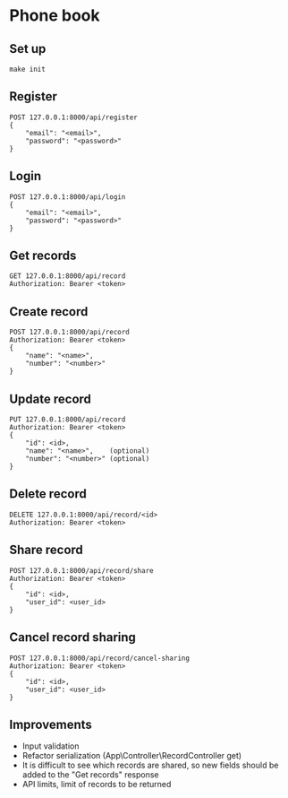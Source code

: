 # Phone book

## Set up
```console
make init
```

## Register
```console
POST 127.0.0.1:8000/api/register
{
    "email": "<email>",
    "password": "<password>"
}
```

## Login
```console
POST 127.0.0.1:8000/api/login
{
    "email": "<email>",
    "password": "<password>"
}
```

## Get records
```console
GET 127.0.0.1:8000/api/record
Authorization: Bearer <token>
```

## Create record
```console
POST 127.0.0.1:8000/api/record
Authorization: Bearer <token>
{
    "name": "<name>",
    "number": "<number>"
}
```

## Update record
```console
PUT 127.0.0.1:8000/api/record
Authorization: Bearer <token>
{
    "id": <id>,
    "name": "<name>",    (optional)
    "number": "<number>" (optional)
}
```

## Delete record
```console
DELETE 127.0.0.1:8000/api/record/<id>
Authorization: Bearer <token>
```

## Share record
```console
POST 127.0.0.1:8000/api/record/share
Authorization: Bearer <token>
{
    "id": <id>,
    "user_id": <user_id>
}
```

## Cancel record sharing
```console
POST 127.0.0.1:8000/api/record/cancel-sharing
Authorization: Bearer <token>
{
    "id": <id>,
    "user_id": <user_id>
}
```

## Improvements
- Input validation
- Refactor serialization (App\Controller\RecordController get)
- It is difficult to see which records are shared, so new fields should be added to the "Get records" response
- API limits, limit of records to be returned
